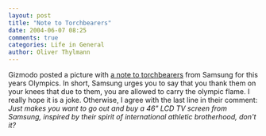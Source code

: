 ```yaml
---
layout: post
title: "Note to Torchbearers"
date: 2004-06-07 08:25
comments: true
categories: Life in General
author: Oliver Thylmann
---
```



Gizmodo posted a picture with [a note to torchbearers](http://www.gizmodo.com/archives/samsungs-heart-swelling-olympic-reminder-015743.php) from Samsung for this years Olympics. In short, Samsung urges you to say that you thank them on your knees that due to them, you are allowed to carry the olympic flame. I really hope it is a joke. Otherwise, I agree with the last line in their comment: *Just makes you want to go out and buy a 46&quot; LCD TV screen from Samsung, inspired by their spirit of international athletic brotherhood, don't it?*


